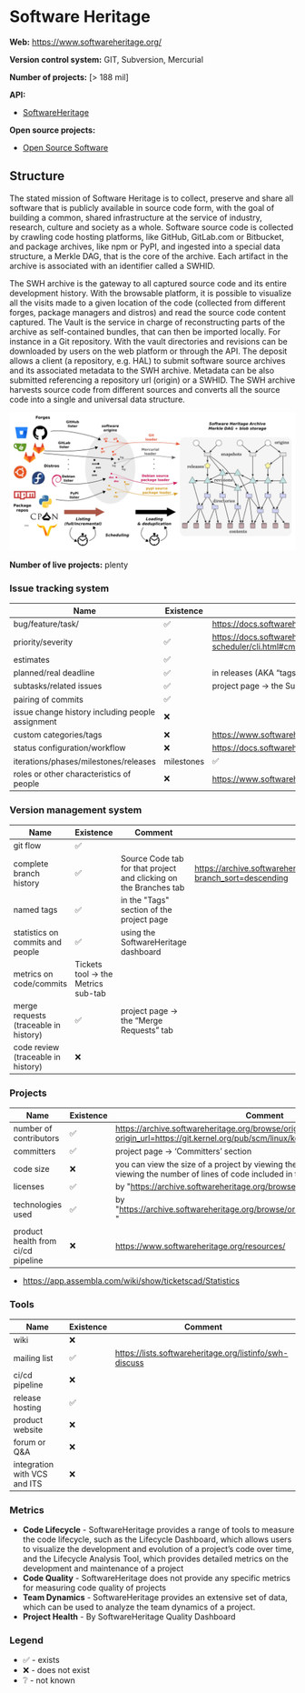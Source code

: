 Software Heritage
===========

**Web:** https://www.softwareheritage.org/

**Version control system:** GIT, Subversion, Mercurial 

**Number of projects:** [> 188 mil]

**API:**

* [SoftwareHeritage](https://docs.softwareheritage.org/devel/getting-started/api.html) 

**Open source projects:**

* [Open Source Software](https://archive.softwareheritage.org/)

## Structure
The stated mission of Software Heritage is to collect, preserve and share all software that is publicly available in source code form, with the goal of building a common, shared infrastructure at the service of industry, research, culture and society as a whole.
Software source code is collected by crawling code hosting platforms, like GitHub, GitLab.com or Bitbucket, and package archives, like npm or PyPI, and ingested into a special data structure, a Merkle DAG, that is the core of the archive. 
Each artifact in the archive is associated with an identifier called a SWHID.

The SWH archive is the gateway to all captured source code and its entire development history. With the browsable platform, it is possible to visualize all the visits made to a given location of the code (collected from different forges, package managers and distros) and read the source code content captured.
The Vault is the service in charge of reconstructing parts of the archive as self-contained bundles, that can then be imported locally. For instance in a Git repository. With the vault directories and revisions can be downloaded by users on the web platform or through the API.
The deposit allows a client (a repository, e.g. HAL) to submit software source archives and its associated metadata to the SWH archive. Metadata can be also submitted referencing a repository url (origin) or a SWHID.
The SWH archive harvests source code from different sources and converts all the source code into a single and universal data structure.


![Diagram](swh-dataflow-merkle-1.jpg "Diagram of Software Heritage")

**Number of live projects:** plenty

### Issue tracking system

|Name|Existence|Comment|
|---|---|---|
|bug/feature/task/|✅|https://docs.softwareheritage.org/devel/|
|priority/severity|✅|https://docs.softwareheritage.org/devel/swh-scheduler/cli.html#cmdoption-swh-scheduler-task-list-P|
|estimates|✅||https://docs.softwareheritage.org/devel/swh-counters/index.html#swh-counters|
|planned/real deadline|✅|in releases (AKA “tags”)|https://docs.softwareheritage.org/devel/swh-model/data-model.html|
|subtasks/related issues|✅|project page -> the Subtasks tab||
|pairing of commits|✅||
|issue change history including people assignment|❌||
|custom categories/tags|❌|https://www.softwareheritage.org/archive/|The projects are organized into collections such as the SH Archive, the Source Code Collection, and the SH Archive Collection.|
|status configuration/workflow|❌|https://docs.softwareheritage.org/devel/contributing/index.html|
|iterations/phases/milestones/releases|milestones|✅|https://www.softwareheritage.org/roadmap/|development roadmap that outlines the project's milestones and releases|
|roles or other characteristics of people|❌|https://www.softwareheritage.org/people/|

### Version management system

|Name|Existence|Comment|link|
|---|---|---|---|
|git flow|✅|||
|complete branch history|✅|Source Code tab for that project and clicking on the Branches tab|https://archive.softwareheritage.org/browse/origin/git/linux/?branch_sort=descending|
|named tags|✅| in the "Tags" section of the project page|
|statistics on commits and people|✅|using the SoftwareHeritage dashboard|
|metrics on code/commits|Tickets tool -> the Metrics sub-tab||
|merge requests (traceable in history)|✅|project page -> the “Merge Requests” tab|
|code review (traceable in history)|❌||


### Projects

|Name|Existence|Comment|
|---|---|---|
|number of contributors|✅|https://archive.softwareheritage.org/browse/origin/directory/?origin_url=https://git.kernel.org/pub/scm/linux/kernel/git/torvalds/linux.git|
|committers|✅|project page -> ‘Committers’ section|
|code size|❌|you can view the size of a project by viewing the project's repository and viewing the number of lines of code included in the project|
|licenses|✅|by "https://archive.softwareheritage.org/browse/origin/<origin-url>"/licenses/"|
|technologies used|✅|by "https://archive.softwareheritage.org/browse/origin/<origin_url>"/technologies/ "|
|product health from ci/cd pipeline|❌|https://www.softwareheritage.org/resources/|


* https://app.assembla.com/wiki/show/ticketscad/Statistics

### Tools

|Name|Existence|Comment|
|---|---|---|
|wiki|❌||
|mailing list|✅|https://lists.softwareheritage.org/listinfo/swh-discuss|
|ci/cd pipeline|❌||
|release hosting|✅||
|product website|❌||
|forum or Q&A|❌||
|integration with VCS and ITS|❌||

### Metrics

* **Code Lifecycle** - SoftwareHeritage provides a range of tools to measure the code lifecycle, such as the Lifecycle Dashboard, which allows users to visualize the development and evolution of a project’s code over time, and the Lifecycle Analysis Tool, which provides detailed metrics on the development and maintenance of a project
* **Code Quality** - SoftwareHeritage does not provide any specific metrics for measuring code quality of projects
* **Team Dynamics** - SoftwareHeritage provides an extensive set of data, which can be used to analyze the team dynamics of a project.
* **Project Health** - By SoftwareHeritage Quality Dashboard

### Legend

* ✅ - exists
* ❌ - does not exist
* ❔ - not known